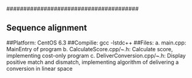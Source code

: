 #######################################
## Sequence alignment
##Platform: CentOS 6.3
##Compilie: gcc -lstdc++
##Files:
a. main.cpp: MainEntry of program
b. CalculateScore.cpp/~.h: Calculate score, implementing
    cost-only program
c. DeliverConversion.cpp/~.h: Display positive match and
    dismatch, implementing algorithm of delivering a
    conversion in linear space
